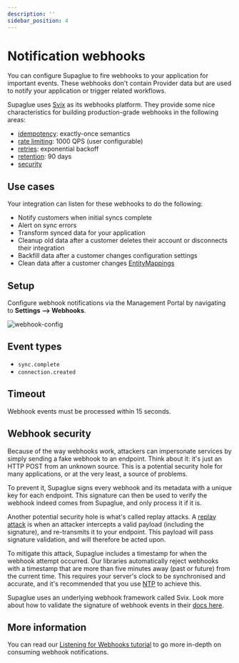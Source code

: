 ```yaml
---
description: ''
sidebar_position: 4
---
```


# Notification webhooks

You can configure Supaglue to fire webhooks to your application for important events. These webhooks don't contain Provider data but are used to notify your application or trigger related workflows.

Supaglue uses [Svix](https://svix.com) as its webhooks platform. They provide some nice characteristics for building production-grade webhooks in the following areas:

- [idempotency](https://docs.svix.com/idempotency): exactly-once semantics
- [rate limiting](https://docs.svix.com/rate-limit): 1000 QPS (user configurable)
- [retries](https://docs.svix.com/retries): exponential backoff
- [retention](https://docs.svix.com/retention): 90 days
- [security](https://docs.svix.com/security)

## Use cases

Your integration can listen for these webhooks to do the following:

- Notify customers when initial syncs complete
- Alert on sync errors
- Transform synced data for your application
- Cleanup old data after a customer deletes their account or disconnects their integration
- Backfill data after a customer changes configuration settings
- Clean data after a customer changes [EntityMappings](../platform/entities/overview#entity-mapping)

## Setup

Configure webhook notifications via the Management Portal by navigating to **Settings --> Webhooks**.

![webhook-config](/img/webhooks-tutorial-step-2a.png)

## Event types

- `sync.complete`
- `connection.created`

## Timeout

Webhook events must be processed within 15 seconds.

## Webhook security

Because of the way webhooks work, attackers can impersonate services by simply sending a fake webhook to an endpoint. Think about it: it's just an HTTP POST from an unknown source. This is a potential security hole for many applications, or at the very least, a source of problems.

To prevent it, Supaglue signs every webhook and its metadata with a unique key for each endpoint. This signature can then be used to verify the webhook indeed comes from Supaglue, and only process it if it is.

Another potential security hole is what's called replay attacks. A [replay attack](https://en.wikipedia.org/wiki/Replay_attack) is when an attacker intercepts a valid payload (including the signature), and re-transmits it to your endpoint. This payload will pass signature validation, and will therefore be acted upon.

To mitigate this attack, Supaglue includes a timestamp for when the webhook attempt occurred. Our libraries automatically reject webhooks with a timestamp that are more than five minutes away (past or future) from the current time. This requires your server's clock to be synchronised and accurate, and it's recommended that you use [NTP](https://en.wikipedia.org/wiki/Network_Time_Protocol) to achieve this.

Supaglue uses an underlying webhook framework called Svix. Look more about how to validate the signature of webhook events in their [docs here](https://docs.svix.com/receiving/verifying-payloads/how).

## More information

You can read our [Listening for Webhooks tutorial](../tutorials/listen-for-webhooks) to go more in-depth on consuming webhook notifications.
